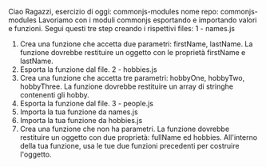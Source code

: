 Ciao Ragazzi,
esercizio di oggi: commonjs-modules
nome repo: commonjs-modules
Lavoriamo con i moduli commonjs esportando e importando valori e funzioni. Segui questi tre step creando i rispettivi files:
1 - names.js
1. Crea una funzione che accetta due parametri: firstName, lastName. La funzione dovrebbe restituire un oggetto con le proprietà firstName e lastName.
2. Esporta la funzione dal file.
2 - hobbies.js
1. Crea una funzione che accetta tre parametri: hobbyOne, hobbyTwo, hobbyThree. La funzione dovrebbe restituire  un array di stringhe contenenti gli hobby.
2. Esporta la funzione dal file.
3 - people.js
1. Importa la tua funzione da names.js
2. Importa la tua funzione da hobbies.js
3. Crea una funzione che non ha parametri. La funzione dovrebbe restituire un oggetto con due proprietà: fullName ed hobbies. All'interno della tua funzione, usa le tue due funzioni precedenti per costruire l'oggetto.






